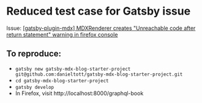 # Reduced test case for Gatsby issue

Issue: <a href="https://github.com/gatsbyjs/gatsby/issues/23171">[gatsby-plugin-mdx] MDXRenderer creates "Unreachable code after return statement" warning in firefox console</a>

## To reproduce:

* `gatsby new gatsby-mdx-blog-starter-project git@github.com:danieltott/gatsby-mdx-blog-starter-project.git`
* `cd gatsby-mdx-blog-starter-project`
* `gatsby develop`
* In Firefox, visit http://localhost:8000/graphql-book

